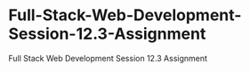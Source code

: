 # Full-Stack-Web-Development-Session-12.3-Assignment
Full Stack Web Development Session 12.3 Assignment
